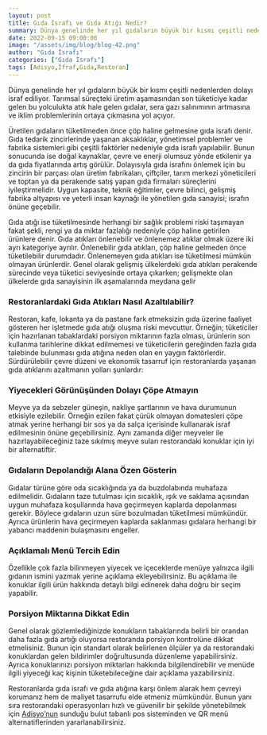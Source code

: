 ```yaml
---
layout: post
title: Gıda İsrafı ve Gıda Atığı Nedir?
summary: Dünya genelinde her yıl gıdaların büyük bir kısmı çeşitli nedenlerden dolayı israf ediliyor. 
date: 2022-09-15 09:00:00
image: "/assets/img/blog/blog-42.png"
author: "Gıda İsrafı"
categories: ["Gıda İsrafı"]
tags: [Adisyo,İfraf,Gıda,Restoran]
---
```

Dünya genelinde her yıl gıdaların büyük bir kısmı çeşitli nedenlerden dolayı israf ediliyor. Tarımsal süreçteki üretim aşamasından son tüketiciye kadar gelen bu yolculukta atık hale gelen gıdalar, sera gazı salınımının artmasına ve iklim problemlerinin ortaya çıkmasına yol açıyor.

Üretilen gıdaların tüketilmeden önce çöp haline gelmesine gıda israfı denir. Gıda tedarik zincirlerinde yaşanan aksaklıklar, yönetimsel problemler ve fabrika sistemleri gibi çeşitli faktörler nedeniyle gıda israfı yapılabilir. Bunun sonucunda ise doğal kaynaklar, çevre ve enerji olumsuz yönde etkilenir ya da gıda fiyatlarında artış görülür. Dolayısıyla gıda israfını önlemek için bu zincirin bir parçası olan üretim fabrikaları, çiftçiler, tarım merkezi yöneticileri ve toptan ya da perakende satış yapan gıda firmaları süreçlerini iyileştirmelidir. Uygun kapasite, teknik eğitimler, çevre bilinci, gelişmiş fabrika altyapısı ve yeterli insan kaynağı ile yönetilen gıda sanayisi; israfın önüne geçebilir. 

Gıda atığı ise tüketilmesinde herhangi bir sağlık problemi riski taşımayan fakat şekli, rengi ya da miktar fazlalığı nedeniyle çöp haline getirilen ürünlere denir. Gıda atıkları önlenebilir ve önlenemez atıklar olmak üzere iki ayrı kategoriye ayrılır. Önlenebilir gıda atıkları, çöp haline gelmeden önce tüketilebilir durumdadır. Önlenemeyen gıda atıkları ise tüketilmesi mümkün olmayan ürünlerdir. Genel olarak gelişmiş ülkelerdeki gıda atıkları perakende sürecinde veya tüketici seviyesinde ortaya çıkarken; gelişmekte olan ülkelerde gıda sanayisinin ilk aşamalarında meydana gelir


### Restoranlardaki Gıda Atıkları Nasıl Azaltılabilir?

Restoran, kafe, lokanta ya da pastane fark etmeksizin gıda üzerine faaliyet gösteren her işletmede gıda atığı oluşma riski mevcuttur. Örneğin; tüketiciler için hazırlanan tabaklardaki porsiyon miktarının fazla olması, ürünlerin son kullanma tarihlerine dikkat edilmemesi ve tüketicilerin gereğinden fazla gıda talebinde bulunması gıda atığına neden olan en yaygın faktörlerdir. Sürdürülebilir çevre düzeni ve ekonomik tasarruf için restoranlarda yaşanan gıda atıklarını azaltmanın yolları şunlardır:

### Yiyecekleri Görünüşünden Dolayı Çöpe Atmayın

Meyve ya da sebzeler güneşin, nakliye şartlarının ve hava durumunun etkisiyle ezilebilir. Örneğin ezilen fakat çürük olmayan domatesleri çöpe atmak yerine herhangi bir sos ya da salça içerisinde kullanarak israf edilmesinin önüne geçebilirsiniz. Aynı zamanda diğer meyveler ile hazırlayabileceğiniz taze sıkılmış meyve suları restorandaki konuklar için iyi bir alternatiftir. 

### Gıdaların Depolandığı Alana Özen Gösterin 

Gıdalar türüne göre oda sıcaklığında ya da buzdolabında muhafaza edilmelidir. Gıdaların taze tutulması için sıcaklık, ışık ve saklama açısından uygun muhafaza koşullarında hava geçirmeyen kaplarda depolanması gerekir. Böylece gıdaların uzun süre bozulmadan tüketilmesi mümkündür. Ayrıca ürünlerin hava geçirmeyen kaplarda saklanması gıdalara herhangi bir yabancı maddenin bulaşmasını engeller.

### Açıklamalı Menü Tercih Edin

Özellikle çok fazla bilinmeyen yiyecek ve içeceklerde menüye yalnızca ilgili gıdanın ismini yazmak yerine açıklama ekleyebilirsiniz. Bu açıklama ile konuklar ilgili ürün hakkında detaylı bilgi edinerek daha doğru bir seçim yapabilir.

### Porsiyon Miktarına Dikkat Edin

Genel olarak gözlemlediğinizde konukların tabaklarında belirli bir orandan daha fazla gıda artığı oluyorsa restoranda porsiyon kontrolüne dikkat etmelisiniz. Bunun için standart olarak belirlenen ölçüler ya da restorandaki konuklardan gelen bildirimler doğrultusunda düzenleme yapabilirsiniz. Ayrıca konuklarınızı porsiyon miktarları hakkında bilgilendirebilir ve menüde ilgili yiyeceği kaç kişinin tüketebileceğine dair açıklama yazabilirsiniz. 

Restoranlarda gıda israfı ve gıda atığına karşı önlem alarak hem çevreyi korumanız hem de maliyet tasarrufu elde etmeniz mümkündür. Bunun yanı sıra restorandaki operasyonları hızlı ve güvenilir bir şekilde yönetebilmek için <a href="https://adisyo.com/index.html" target="_blank">Adisyo’nun</a> sunduğu bulut tabanlı pos sisteminden ve QR menü alternatiflerinden yararlanabilirsiniz. 
